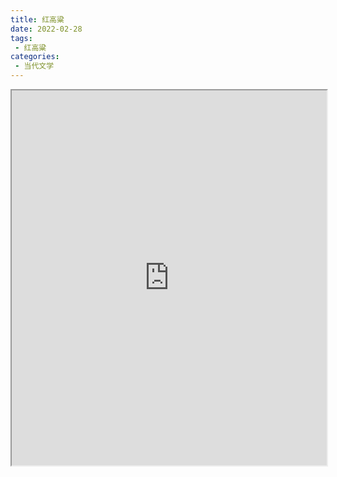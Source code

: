 ```yaml
---
title: 红高粱
date: 2022-02-28
tags:
 - 红高粱
categories:
 - 当代文学
---
```




<iframe src="http://localhost:8080/pdf/web/viewer.html?file=https://vkceyugu.cdn.bspapp.com/VKCEYUGU-e9075d72-0451-48df-afe1-d46932ae4554/612801b2-26c0-4cac-baaf-0c19dcd58ab8.pdf" width="100%" height="600px"></iframe>